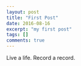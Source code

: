 ```yaml
---
layout: post
title: "First Post"
date: 2016-08-16
excerpt: "my first post"
tags: []
comments: true
---
```


Live a life.
Record a record.